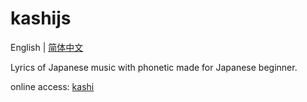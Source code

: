 # kashijs

English | [简体中文](./README.zhCN.md)

Lyrics of Japanese music with phonetic made for Japanese beginner.

online access: [kashi](https://kashijs.pages.dev)
